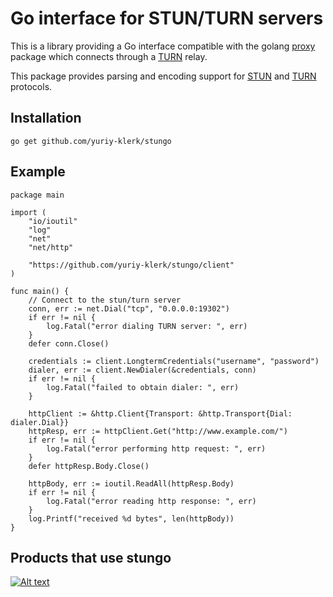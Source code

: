 Go interface for STUN/TURN servers
=======
This is a library providing a Go interface compatible with the golang
[proxy](https://golang.org/x/net/proxy) package which connects through a
[TURN](https://tools.ietf.org/html/rfc5766) relay.

This package provides parsing and encoding support for [STUN](https://tools.ietf.org/html/rfc5389)
and [TURN](https://tools.ietf.org/html/rfc5766) protocols.

Installation
------------

```golang
go get github.com/yuriy-klerk/stungo
```

Example
------------

```golang
package main

import (
	"io/ioutil"
	"log"
	"net"
	"net/http"

	"https://github.com/yuriy-klerk/stungo/client"
)

func main() {
	// Connect to the stun/turn server
	conn, err := net.Dial("tcp", "0.0.0.0:19302")
	if err != nil {
		log.Fatal("error dialing TURN server: ", err)
	}
	defer conn.Close()

	credentials := client.LongtermCredentials("username", "password")
	dialer, err := client.NewDialer(&credentials, conn)
	if err != nil {
		log.Fatal("failed to obtain dialer: ", err)
	}

	httpClient := &http.Client{Transport: &http.Transport{Dial: dialer.Dial}}
	httpResp, err := httpClient.Get("http://www.example.com/")
	if err != nil {
		log.Fatal("error performing http request: ", err)
	}
	defer httpResp.Body.Close()

	httpBody, err := ioutil.ReadAll(httpResp.Body)
	if err != nil {
		log.Fatal("error reading http response: ", err)
	}
	log.Printf("received %d bytes", len(httpBody))
}
```
## Products that use stungo

[![Alt text](https://callaba.io/img/logo-black.svg)](https://callaba.io/)
